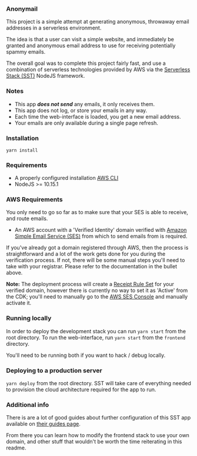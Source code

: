 ### Anonymail

This project is a simple attempt at generating anonymous, throwaway email addresses in a serverless environment.

The idea is that a user can visit a simple website, and immediately be granted and anonymous email address to
use for receiving potentially spammy emails.

The overall goal was to complete this project fairly fast, and use a combination of serverless technologies
provided by AWS via the [Serverless Stack (SST)](https://sst.dev/) NodeJS framework.

### Notes

* This app ***does not send*** any emails, it only receives them.
* This app does not log, or store your emails in any way.
* Each time the web-interface is loaded, you get a new email address.
* Your emails are only available during a single page refresh.

### Installation

`yarn install`

### Requirements

* A properly configured installation [AWS CLI](https://sst.dev/chapters/configure-the-aws-cli.html)
* NodeJS >= 10.15.1

### AWS Requirements

You only need to go so far as to make sure that your SES is able to receive, and route emails.

* An AWS account with a 'Verified Identity' domain verified with
  [Amazon Simple Email Service (SES)](https://docs.aws.amazon.com/ses/latest/dg/creating-identities.html#verify-domain-procedure) from which to send emails from is required.

If you've already got a domain registered through AWS, then the process is straightforward and a lot of the work gets done for you during the verification process. If not, there
will be some manual steps you'll need to take with your registrar. Please refer to the documentation in the bullet above.

**Note:** The deployment process will create a [Receipt Rule Set](https://docs.aws.amazon.com/ses/latest/dg/receiving-email-concepts.html#receiving-email-concepts-rules) for your
verified domain, however there is currently no way to set it as 'Active' from the CDK; you'll need to manually go to
the [AWS SES Console](https://us-east-1.console.aws.amazon.com/ses/home?region=us-east-1#/email-receiving) and manually activate it.

### Running locally

In order to deploy the development stack you can run `yarn start` from the root directory. To run the web-interface, run `yarn start` from the `frontend` directory.

You'll need to be running both if you want to hack / debug locally.

### Deploying to a production server

`yarn deploy` from the root directory. SST will take care of everything needed to provision the cloud architecture required for the app to run.

### Additional info

There is are a lot of good guides about further configuration of this SST app available on [their guides page](https://sst.dev/guide.html).

From there you can learn how to modify the frontend stack to use your own domain, and other stuff that wouldn't be worth the time reiterating in this readme.




